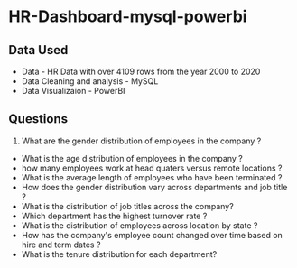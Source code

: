 # HR-Dashboard-mysql-powerbi
## Data Used
- Data - HR Data with over 4109 rows from the year 2000 to 2020
- Data Cleaning and analysis - MySQL
- Data Visualizaion - PowerBI
  
## Questions
1. What are the gender distribution of employees in the company ?
- What is the age distribution of employees in the company ?
- how many employees work at head quaters versus remote locations ?
- What is the average length of employees who have been terminated ?
- How does the gender distribution vary across departments and job title ?
- What is the distribution of job titles across the company?
- Which department has the highest turnover rate ?
- What is the distribution of employees across location by state ?
- How has the company's employee count changed over time based on hire and term dates ?
- What is the tenure distribution for each department?
